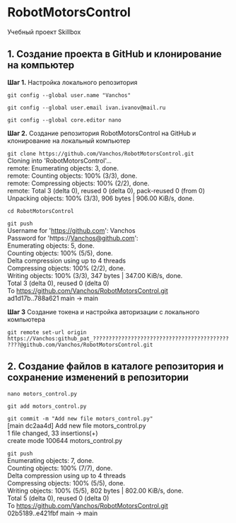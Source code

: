 # RobotMotorsControl
Учебный проект Skillbox

## 1. Создание проекта в GitHub и клонирование на компьютер
**Шаг 1.** Настройка локального репозитория
 
`git config --global user.name "Vanchos"`

`git config --global user.email ivan.ivanov@mail.ru`

`git config --global core.editor nano`


**Шаг 2.** Создание репозитория RobotMotorsControl на GitHub и клонирование на локальный компьютер

`git clone https://github.com/Vanchos/RobotMotorsControl.git`  
Cloning into 'RobotMotorsControl'...  
remote: Enumerating objects: 3, done.  
remote: Counting objects: 100% (3/3), done.  
remote: Compressing objects: 100% (2/2), done.  
remote: Total 3 (delta 0), reused 0 (delta 0), pack-reused 0 (from 0)  
Unpacking objects: 100% (3/3), 906 bytes | 906.00 KiB/s, done.  

`cd RobotMotorsControl`

`git push`  
Username for 'https://github.com': Vanchos  
Password for 'https://Vanchos@github.com':   
Enumerating objects: 5, done.  
Counting objects: 100% (5/5), done.  
Delta compression using up to 4 threads  
Compressing objects: 100% (2/2), done.  
Writing objects: 100% (3/3), 347 bytes | 347.00 KiB/s, done.  
Total 3 (delta 0), reused 0 (delta 0)  
To https://github.com/Vanchos/RobotMotorsControl.git  
   ad1d17b..788a621  main -> main  

**Шаг 3** Создание токена и настройка авторизации с локального компьютера

`git remote set-url origin https://Vanchos:github_pat_???????????????????????????????????????????????@github.com/Vanchos/RobotMotorsControl.git`

## 2. Создание файлов в каталоге репозитория и сохранение изменений в репозитории

`nano motors_control.py`

`git add motors_control.py`

`git commit -m "Add new file motors_control.py"`  
[main dc2aa4d] Add new file motors_control.py  
 1 file changed, 33 insertions(+)  
 create mode 100644 motors_control.py  

`git push`  
Enumerating objects: 7, done.  
Counting objects: 100% (7/7), done.  
Delta compression using up to 4 threads  
Compressing objects: 100% (5/5), done.  
Writing objects: 100% (5/5), 802 bytes | 802.00 KiB/s, done.  
Total 5 (delta 0), reused 0 (delta 0)  
To https://github.com/Vanchos/RobotMotorsControl.git  
   02b5189..e421fbf  main -> main  



